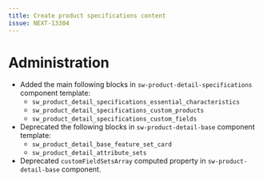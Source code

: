 ```yaml
---
title: Create product specifications content
issue: NEXT-13304
---
```

# Administration
* Added the main following blocks in `sw-product-detail-specifications` component template:
    * `sw_product_detail_specifications_essential_characteristics`
    * `sw_product_detail_specifications_custom_products`
    * `sw_product_detail_specifications_custom_fields`
* Deprecated the following blocks in `sw-product-detail-base` component template:
    * `sw_product_detail_base_feature_set_card`
    * `sw_product_detail_attribute_sets`
* Deprecated `customFieldSetsArray` computed property in `sw-product-detail-base` component.
